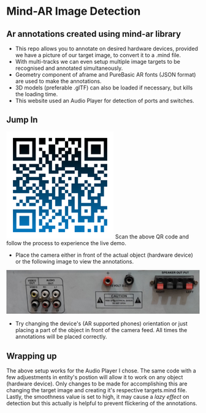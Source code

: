 # Mind-AR Image Detection
## Ar annotations created using mind-ar library
* This repo allows you to annotate on desired hardware devices, provided we have a picture of our target image, to convert it to a .mind file. 
* With multi-tracks we can even setup multiple image targets to be recognised and annotated simultaneously. 
* Geometry component of aframe and PureBasic AR fonts (JSON format) are used to make the annotations. 
* 3D models (preferable .glTF) can also be loaded if necessary, but kills the loading time.
* This website used an Audio Player for detection of ports and switches.
  
## Jump In
  
<img src="qr-code.png" height="280px"/>
Scan the above QR code and follow the process to experience the live demo.

* Place the camera either in front of the actual object (hardware device) or the following image to view the annotations.

<img src="hardware_back.jpg" width="1080px" height="auto"/>

* Try changing the device's (AR supported phones) orientation or just placing a part of the object in front of the camera feed. All times the annotations will be placed correctly.
  
## Wrapping up
  
The above setup works for the Audio Player I chose. The same code with a few adjuestments in entity's postion will allow it to work on any object (hardware device). Only changes to be made for accomplishing this are changing the target image and creating it's respective targets.mind file. Lastly, the smoothness value is set to high, it may cause a *lazy effect* on detection but this actually is helpful to prevent flickering of the annotations.


